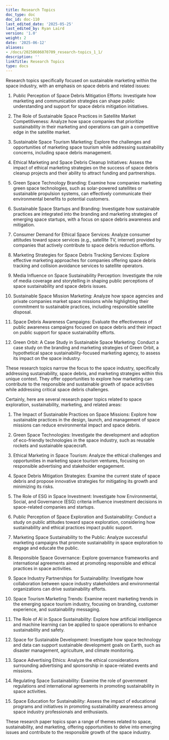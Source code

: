 ```yaml
---
title: Research Topics
doc_type: doc
doc_id: doc-110
last_edited_date: '2025-05-25'
last_edited_by: Ryan Laird
version: '1.0'
weight: 2
date: '2025-06-12'
aliases:
- /docs/20250606070709_research-topics_1_1/
description: ''
linkTitle: Research Topics
type: docs
---
```


Research topics specifically focused on sustainable marketing within the space industry, with an emphasis on space debris and related issues:

1. Public Perception of Space Debris Mitigation Efforts: Investigate how marketing and communication strategies can shape public understanding and support for space debris mitigation initiatives.

1. The Role of Sustainable Space Practices in Satellite Market Competitiveness: Analyze how space companies that prioritize sustainability in their marketing and operations can gain a competitive edge in the satellite market.

1. Sustainable Space Tourism Marketing: Explore the challenges and opportunities of marketing space tourism while addressing sustainability concerns, including space debris management.

1. Ethical Marketing and Space Debris Cleanup Initiatives: Assess the impact of ethical marketing strategies on the success of space debris cleanup projects and their ability to attract funding and partnerships.

1. Green Space Technology Branding: Examine how companies marketing green space technologies, such as solar-powered satellites or sustainable propulsion systems, can effectively communicate their environmental benefits to potential customers.

1. Sustainable Space Startups and Branding: Investigate how sustainable practices are integrated into the branding and marketing strategies of emerging space startups, with a focus on space debris awareness and mitigation.

1. Consumer Demand for Ethical Space Services: Analyze consumer attitudes toward space services (e.g., satellite TV, internet) provided by companies that actively contribute to space debris reduction efforts.

1. Marketing Strategies for Space Debris Tracking Services: Explore effective marketing approaches for companies offering space debris tracking and collision avoidance services to satellite operators.

1. Media Influence on Space Sustainability Perception: Investigate the role of media coverage and storytelling in shaping public perceptions of space sustainability and space debris issues.

1. Sustainable Space Mission Marketing: Analyze how space agencies and private companies market space missions while highlighting their commitment to sustainable practices, including responsible satellite disposal.

1. Space Debris Awareness Campaigns: Evaluate the effectiveness of public awareness campaigns focused on space debris and their impact on public support for space sustainability efforts.

1. Green Orbit: A Case Study in Sustainable Space Marketing: Conduct a case study on the branding and marketing strategies of Green Orbit, a hypothetical space sustainability-focused marketing agency, to assess its impact on the space industry.

These research topics narrow the focus to the space industry, specifically addressing sustainability, space debris, and marketing strategies within this unique context. They offer opportunities to explore how marketing can contribute to the responsible and sustainable growth of space activities while addressing critical space debris challenges.



Certainly, here are several research paper topics related to space exploration, sustainability, marketing, and related areas:

1. The Impact of Sustainable Practices on Space Missions: Explore how sustainable practices in the design, launch, and management of space missions can reduce environmental impact and space debris.

1. Green Space Technologies: Investigate the development and adoption of eco-friendly technologies in the space industry, such as reusable rockets and sustainable spacecraft.

1. Ethical Marketing in Space Tourism: Analyze the ethical challenges and opportunities in marketing space tourism ventures, focusing on responsible advertising and stakeholder engagement.

1. Space Debris Mitigation Strategies: Examine the current state of space debris and propose innovative strategies for mitigating its growth and minimizing its risks.

1. The Role of ESG in Space Investment: Investigate how Environmental, Social, and Governance (ESG) criteria influence investment decisions in space-related companies and startups.

1. Public Perception of Space Exploration and Sustainability: Conduct a study on public attitudes toward space exploration, considering how sustainability and ethical practices impact public support.

1. Marketing Space Sustainability to the Public: Analyze successful marketing campaigns that promote sustainability in space exploration to engage and educate the public.

1. Responsible Space Governance: Explore governance frameworks and international agreements aimed at promoting responsible and ethical practices in space activities.

1. Space Industry Partnerships for Sustainability: Investigate how collaboration between space industry stakeholders and environmental organizations can drive sustainability efforts.

1. Space Tourism Marketing Trends: Examine recent marketing trends in the emerging space tourism industry, focusing on branding, customer experience, and sustainability messaging.

1. The Role of AI in Space Sustainability: Explore how artificial intelligence and machine learning can be applied to space operations to enhance sustainability and safety.

1. Space for Sustainable Development: Investigate how space technology and data can support sustainable development goals on Earth, such as disaster management, agriculture, and climate monitoring.

1. Space Advertising Ethics: Analyze the ethical considerations surrounding advertising and sponsorship in space-related events and missions.

1. Regulating Space Sustainability: Examine the role of government regulations and international agreements in promoting sustainability in space activities.

1. Space Education for Sustainability: Assess the impact of educational programs and initiatives in promoting sustainability awareness among space industry professionals and enthusiasts.

These research paper topics span a range of themes related to space, sustainability, and marketing, offering opportunities to delve into emerging issues and contribute to the responsible growth of the space industry.
